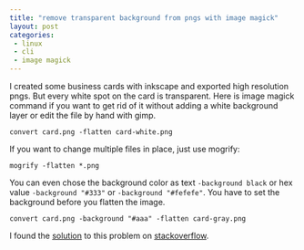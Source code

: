 ```yaml
---
title: "remove transparent background from pngs with image magick"
layout: post
categories:
 - linux
 - cli
 - image magick
---
```


I created some business cards with inkscape and exported high resolution pngs. But every white spot on the card is transparent. Here is image magick command if you want to get rid of it without adding a white background layer or edit the file by hand with gimp.

    convert card.png -flatten card-white.png

If you want to change multiple files in place, just use mogrify:

    mogrify -flatten *.png

You can even chose the background color as text `-background black` or hex value `-background "#333"` or `-background "#fefefe"`. You have to set the background before you flatten the image.

    convert card.png -background "#aaa" -flatten card-gray.png

I found the [solution][link] to this problem on [stackoverflow][link].

[link]: http://stackoverflow.com/questions/2322750/replace-transparency-in-png-images-with-white-background